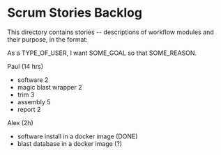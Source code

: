 # Scrum Stories Backlog

This directory contains stories -- descriptions of workflow modules and their purpose, in the format:

As a TYPE_OF_USER, I want SOME_GOAL so that SOME_REASON.

Paul (14 hrs)
- software 2
- magic blast wrapper 2
- trim 3
- assembly 5
- report 2

Alex (2h)
- software install in a docker image (DONE)
- blast database in a docker image (?)

